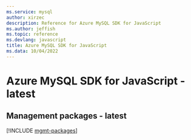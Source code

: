 ```yaml
---
ms.service: mysql
author: xirzec
description: Reference for Azure MySQL SDK for JavaScript
ms.author: jeffish
ms.topic: reference
ms.devlang: javascript
title: Azure MySQL SDK for JavaScript
ms.data: 10/04/2022
---
```

# Azure MySQL SDK for JavaScript - latest

## Management packages - latest
[!INCLUDE [mgmt-packages](mysql-mgmt-index.md)]